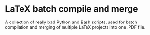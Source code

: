 # LaTeX batch compile and merge

A collection of really bad Python and Bash scripts, used for batch compilation
and merging of multiple LaTeX projects into one .PDF file.

